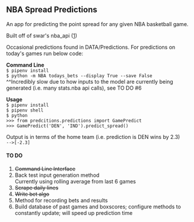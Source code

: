 ## NBA Spread Predictions 

An app for predicting the point spread for any given NBA basketball game.  

Built off of swar's nba_api ([1])

Occasional predictions found in DATA/Predictions. For predictions on today's games run below code:

**Command Line**  
`$ pipenv install`  
`$ python -m NBA todays_bets --display True --save False`    
^^Incredibly slow due to how inputs to the model are currently being generated (i.e. many stats.nba api calls), see
TO DO #6

**Usage**  
`$ pipenv install`   
`$ pipenv shell`   
`$ python`   
`>>> from predcitions.predictions import GamePredict`   
`>>> GamePredict('DEN', 'IND').predict_spread()`   

Output is in terms of the home team (i.e. prediction is DEN wins by 2.3)   
`-->[-2.3]`   


#### **TO DO**
1. ~~Command Line Interface~~
2. Back test input generation method   
    Currently using rolling average from last 6 games
3. ~~Scrape daily lines~~
4. ~~Write bet algo~~
5. Method for recording bets and results  
6. Build database of past games and boxscores; configure methods to constantly update; will speed up prediction time

    

[1]: https://github.com/swar/nba_api
